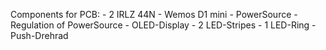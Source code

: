 
Components for PCB:
    - 2 IRLZ 44N
    - Wemos D1 mini
    - PowerSource
    - Regulation of PowerSource
    - OLED-Display
    - 2 LED-Stripes
    - 1 LED-Ring
    - Push-Drehrad